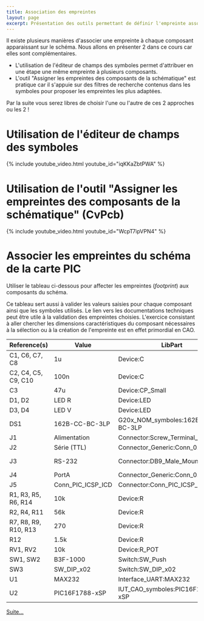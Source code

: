 ```yaml
---
title: Association des empreintes
layout: page
excerpt: Présentation des outils permettant de définir l'empreinte associée à chaque symbole
---
```


Il existe plusieurs manières d'associer une empreinte à chaque composant apparaissant sur le schéma. Nous allons en présenter 2 dans ce cours car elles sont complémentaires.

* L'utilisation de l'éditeur de champs des symboles permet d'attribuer en une étape une même empreinte à plusieurs composants.
* L'outil "Assigner les empreintes des composants de la schématique" est pratique car il s'appuie sur des filtres de recherche contenus dans les symboles pour proposer les empreintes les plus adaptées.
  
Par la suite vous serez libres de choisir l'une ou l'autre de ces 2 approches ou les 2 !

# Utilisation de l'éditeur de champs des symboles

{% include youtube_video.html youtube_id="iqKKaZbtPWA" %}

# Utilisation de l'outil "Assigner les empreintes des composants de la schématique" (CvPcb)

{% include youtube_video.html youtube_id="WcpT7ipVPN4" %}

# Associer les empreintes du schéma de la carte PIC

Utiliser le tableau ci-dessous pour affecter les empreintes (*footprint*) aux composants du schéma.

Ce tableau sert aussi à valider les valeurs saisies pour chaque composant ainsi que les symboles utilisés.
Le lien vers les documentations techniques peut être utile à la validation des empreintes choisies.
L'exercice consistant à aller chercher les dimensions caractéristiques du composant nécessaires à la sélection ou à la création de l'empreinte est en effet primordial en CAO.

| Reference(s)         | Value             | LibPart                          | Footprint                                                                                                   | Référence fabricant                                                                                           |
| -------------------- | ----------------- | -------------------------------- | ----------------------------------------------------------------------------------------------------------- | ------------------------------------------------------------------------------------------------------------- |
| C1, C6, C7, C8       | 1u                | Device:C                         | IUT_CAO_empreintes:C_Radial_D5.0mm_H11.0mm_P2.00mm                                                          | [MCNP35V105M5X11](https://fr.farnell.com/multicomp/mcnp35v105m5x11/condensateur-1-f-35v-20/dp/1236666)        |
| C2, C4, C5, C9, C10  | 100n              | Device:C                         | IUT_CAO_empreintes:C_Disc_D4.7mm_W2.5mm_P5.00mm                                                             | [K104K15X7RF53H5](http://www.farnell.com/datasheets/2243519.pdf)                                              |
| C3                   | 47u               | Device:CP_Small                  | IUT_CAO_empreintes:CP_Radial_D6.3mm_P2.50mm                                                                 | [ECA-1HHG470](http://industrial.panasonic.com/cdbs/www-data/pdf/RDF0000/ABA0000C1215.pdf)                     |
| D1, D2               | LED R             | Device:LED                       | IUT_CAO_empreintes:LED_D5.0mm                                                                               | [MCL053PD](http://www.farnell.com/datasheets/2861525.pdf)                                                     |
| D3, D4               | LED V             | Device:LED                       | IUT_CAO_empreintes:LED_D5.0mm                                                                               | [MCL053GD](http://www.farnell.com/datasheets/2861527.pdf)                                                     |
| DS1                  | 162B-CC-BC-3LP    | G20x_NOM_symboles:162B-CC-BC-3LP | IUT_CAO_empreintes:162B                                                                                     | [162B-CC-BC-3LP](https://cdn.displaytech-us.com/sites/default/files/display-data-sheet/162B%20series-v21.pdf) |
| J1                   | Alimentation      | Connector:Screw_Terminal_01x02   | G20x_NOM_empreintes:Bornier_1x02_L10mm_W7.5mm_P5mm                                                          | [KRM 02](http://www.farnell.com/datasheets/2047458.pdf)                                                       |
| J2                   | Série (TTL)       | Connector_Generic:Conn_01x06     | IUT_CAO_empreintes:PinHeader_1x06_P2.54mm_Vertical                                                          | [2211S-06G](http://www.farnell.com/datasheets/1518407.pdf)                                                    |
| J3                   | RS-232            | Connector:DB9_Male_MountingHoles | IUT_CAO_empreintes:DSUB-9_Male_Horizontal_P2.77x2.84mm_EdgePinOffset7.70mm_Housed_MountingHolesOffset9.12mm | [5504F1-09P-02A-03](http://www.farnell.com/datasheets/1850778.pdf)                                            |
| J4                   | PortA             | Connector_Generic:Conn_01x08     | IUT_CAO_empreintes:PinHeader_1x08_P2.54mm_Vertical                                                          | [2211S-08G](http://www.farnell.com/datasheets/1518407.pdf)                                                    |
| J5                   | Conn_PIC_ICSP_ICD | Connector:Conn_PIC_ICSP_ICD      | IUT_CAO_empreintes:PicKit_4_Snap_1x08_P2.54mm_Vertical                                                      | [2211S-06G](http://www.farnell.com/datasheets/1518407.pdf)                                                    |
| R1, R3, R5, R6, R14  | 10k               | Device:R                         | G20x_NOM_empreintes:R_Axial_DIN0207_L6.3mm_D2.5mm_P10.16mm_Horizontal                                       | [MCF 0.25W 10K](http://www.farnell.com/datasheets/2861447.pdf)                                                |
| R2, R4, R11          | 56k               | Device:R                         | G20x_NOM_empreintes:R_Axial_DIN0207_L6.3mm_D2.5mm_P10.16mm_Horizontal                                       | [MCF 0.25W 56K](http://www.farnell.com/datasheets/2861447.pdf)                                                |
| R7, R8, R9, R10, R13 | 270               | Device:R                         | G20x_NOM_empreintes:R_Axial_DIN0207_L6.3mm_D2.5mm_P10.16mm_Horizontal                                       | [MCF 0.25W 270R](http://www.farnell.com/datasheets/2861447.pdf)                                               |
| R12                  | 1.5k              | Device:R                         | G20x_NOM_empreintes:R_Axial_DIN0207_L6.3mm_D2.5mm_P10.16mm_Horizontal                                       | [MCF 0.25W 6K8](http://www.farnell.com/datasheets/2861447.pdf)                                                |
| RV1, RV2             | 10k               | Device:R_POT                     | IUT_CAO_empreintes:Potentiometer_Bourns_3306F_Vertical                                                      | [3306F-1-103](http://www.farnell.com/datasheets/1815113.pdf)                                                  |
| SW1, SW2             | B3F-1000          | Switch:SW_Push                   | IUT_CAO_empreintes:SW_TH_Tactile_Omron_B3F-10xx                                                             | [B3F-1000](https://4donline.ihs.com/images/VipMasterIC/IC/OMRN/OMRN-S-A0001309768/OMRN-S-A0001309768-1.pdf)   |
| SW3                  | SW_DIP_x02        | Switch:SW_DIP_x02                | IUT_CAO_empreintes:SW_DIP_SPSTx02_Slide_7.5x7.01mm_W7.62mm_P2.54mm_LowProfile                               | [ADE02A04](https://docs.rs-online.com/c98b/0900766b810b550f.pdf)                                              |
| U1                   | MAX232            | Interface_UART:MAX232            | Package_DIP:DIP-16_W7.62mm_Socket_LongPads                                                                  | [MAX232N](http://www.ti.com/lit/ds/symlink/max232.pdf)                                                        |
| U2                   | PIC16F1788-xSP    | IUT_CAO_symboles:PIC16F1788-xSP  | Package_DIP:DIP-28_W7.62mm_Socket_LongPads                                                                  | [PIC16F1788-I/SP](http://ww1.microchip.com/downloads/en/DeviceDoc/40001675C.pdf)                              |

[Suite...]({{site.baseurl}}/enonces/tp5)
